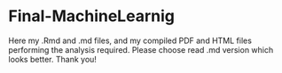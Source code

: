 # Final-MachineLearnig
Here my .Rmd and .md files, and my compiled PDF and HTML files performing the analysis required.
Please choose read .md version which looks better.
Thank you!

